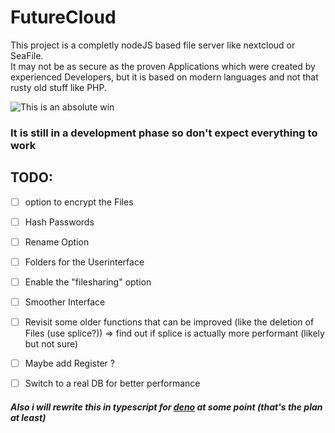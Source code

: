# FutureCloud
This project is a completly nodeJS based file server like nextcloud or SeaFile.  
It may not be as secure as the proven Applications which were created by experienced Developers, but it is based on modern languages and not that rusty old stuff like PHP.  
  
![This is an absolute win](https://media1.tenor.com/images/c4bb9246ba107ea847f4bb66b6e0a99c/tenor.gif?itemid=15135962)
  
### **It is still in a development phase so don't expect everything to work**  
  
  ## TODO:
  - [ ] option to encrypt the Files
  - [ ] Hash Passwords
  - [ ] Rename Option
  - [ ] Folders for the Userinterface
  - [ ] Enable the "filesharing" option
  - [ ] Smoother Interface
  - [ ] Revisit some older functions that can be improved (like the deletion of Files (use splice?)) => find out if splice is actually more performant (likely but not sure)
  - [ ] Maybe add Register ?
  - [ ] Switch to a real DB for better performance
   
  
##### Also i will rewrite this in typescript for [deno](https://deno.land/) at some point (that's the plan at least)
